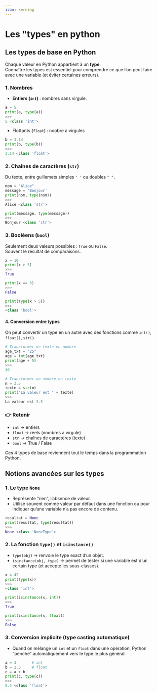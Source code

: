 ```yaml
---
icon: kerning
---
```


# Les "types" en python

## Les types de base en Python

Chaque valeur en Python appartient à un **type**.\
Connaître les types est essentiel pour comprendre ce que l’on peut faire avec une variable (et éviter certaines erreurs).

### 1. Nombres

* **Entiers (`int`)** : nombres sans virgule.

```python
a = 5
print(a, type(a))
>>>
5 <class 'int'>
```

* Flottants (`float`) : noobre à virgules

```python
b = 3.14
print(b, type(b))
>>>
3.14 <class 'float'>
```

### 2. Chaînes de caractères (`str`)

Du texte, entre guillemets simples `' '` ou doubles `" "`.

```python
nom = "Alice"
message = 'Bonjour'
print(nom, type(nom))
>>>
Alice <class 'str'>

print(message, type(message))
>>>
Bonjour <class 'str'>
```

### 3. Booléens (`bool`)

Seulement deux valeurs possibles : `True` ou `False`.\
Souvent le résultat de comparaisons.

```python
x = 10
print(x > 5)
>>>
True

print(x == 3)
>>>
False

print(type(x > 5))
>>>
<class 'bool'>
```

#### 4. Conversion entre types

On peut convertir un type en un autre avec des fonctions comme `int()`, `float()`, `str()`.

```python
# Transformer un texte en nombre
age_txt = "25"
age = int(age_txt)
print(age + 5)
>>>
30

# Transformer un nombre en texte
n = 3.5
texte = str(n)
print("La valeur est " + texte)
>>>
La valeur est 3.5

```

### 👉 Retenir

* `int` → entiers
* `float` → réels (nombres à virgule)
* `str` → chaînes de caractères (texte)
* `bool` → True / False

Ces 4 types de base reviennent tout le temps dans la programmation Python.

## Notions avancées sur les types

### 1. Le type `None`

* Représente “rien”, l’absence de valeur.
* Utilisé souvent comme valeur par défaut dans une fonction ou pour indiquer qu’une variable n’a pas encore de contenu.

```python
resultat = None
print(resultat, type(resultat))
>>>
None <class 'NoneType'>
```

### **2. La fonction `type()` et `isinstance()`**

* `type(obj)` → renvoie le type exact d’un objet.
* `isinstance(obj, type)` → permet de tester si une variable est d’un certain type (et accepte les sous-classes).

```python
x = 42
print(type(x))
>>> 
<class 'int'>

print(isinstance(x, int))
>>>
True

print(isinstance(x, float))
>>>
False
```

### **3. Conversion implicite (type casting automatique)**

* Quand on mélange un `int` et un `float` dans une opération, Python “penche” automatiquement vers le type le plus général.

```python
a = 3       # int
b = 2.5     # float
c = a + b
print(c, type(c))
>>> 
5.5 <class 'float'>
```
